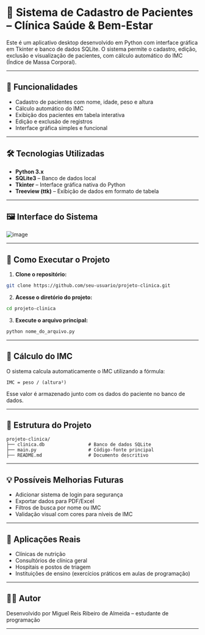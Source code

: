 
# 🏥 Sistema de Cadastro de Pacientes – Clínica Saúde & Bem-Estar

Este é um aplicativo desktop desenvolvido em Python com interface gráfica em Tkinter e banco de dados SQLite. O sistema permite o cadastro, edição, exclusão e visualização de pacientes, com cálculo automático do IMC (Índice de Massa Corporal).

---

## 📌 Funcionalidades

- Cadastro de pacientes com nome, idade, peso e altura  
- Cálculo automático do IMC  
- Exibição dos pacientes em tabela interativa  
- Edição e exclusão de registros  
- Interface gráfica simples e funcional  

---

## 🛠️ Tecnologias Utilizadas

- **Python 3.x**
- **SQLite3** – Banco de dados local
- **Tkinter** – Interface gráfica nativa do Python
- **Treeview (ttk)** – Exibição de dados em formato de tabela

---

## 🖼️ Interface do Sistema

![image](https://github.com/user-attachments/assets/7934aa6a-6be8-4e85-aa11-c459a9b4cbe2)


---

## 🚀 Como Executar o Projeto

1. **Clone o repositório:**

```bash
git clone https://github.com/seu-usuario/projeto-clinica.git
```

2. **Acesse o diretório do projeto:**

```bash
cd projeto-clinica
```

3. **Execute o arquivo principal:**

```bash
python nome_do_arquivo.py
```

---

## 🧮 Cálculo do IMC

O sistema calcula automaticamente o IMC utilizando a fórmula:

```
IMC = peso / (altura²)
```

Esse valor é armazenado junto com os dados do paciente no banco de dados.

---

## 📂 Estrutura do Projeto

```
projeto-clinica/
├── clinica.db                # Banco de dados SQLite
├── main.py                   # Código-fonte principal
├── README.md                 # Documento descritivo
```

---

## 💡 Possíveis Melhorias Futuras

- Adicionar sistema de login para segurança
- Exportar dados para PDF/Excel
- Filtros de busca por nome ou IMC
- Validação visual com cores para níveis de IMC

---

## 📍 Aplicações Reais

- Clínicas de nutrição
- Consultórios de clínica geral
- Hospitais e postos de triagem
- Instituições de ensino (exercícios práticos em aulas de programação)

---

## 👨‍💻 Autor

Desenvolvido por Miguel Reis Ribeiro de Almeida  – estudante de programação 

---
